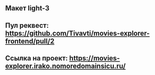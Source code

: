 ## Макет light-3

## Пул реквест: https://github.com/Tivavti/movies-explorer-frontend/pull/2

## Ссылка на проект: https://movies-explorer.irako.nomoredomainsicu.ru/